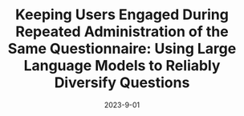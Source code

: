 ---
title: "Keeping Users Engaged During Repeated Administration of the Same Questionnaire: Using Large Language Models to Reliably Diversify Questions"
collection: publications
category: conferences
permalink: /publications/keeping-users-engaged
excerpt: 'This study explores using large language models to diversify questions and improve user engagement during repeated questionnaire administration.'
date: 2023-9-01
venue: 'Proceedings of the 24th International Conference on Intelligent Virtual Agents (IVA 2024)'
paperurl: 'https://arxiv.org/abs/2311.12707'
---